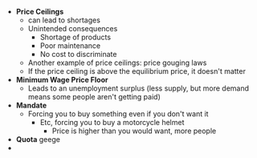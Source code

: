 * **Price Ceilings**
	* can lead to shortages
	* Unintended consequences
		* Shortage of products
		* Poor maintenance
		* No cost to discriminate
	* Another example of price ceilings: price gouging laws
	* If the price ceiling is above the equilibrium price, it doesn't matter
* **Minimum Wage Price Floor**
	* Leads to an unemployment surplus (less supply, but more demand means some people aren't getting paid)
* **Mandate**
	* Forcing you to buy something even if you don't want it
		* Etc, forcing you to buy a motorcycle helmet
			* Price is higher than you would want, more people
* **Quota** geege
* 
